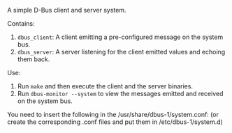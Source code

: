  A simple D-Bus client and server system.

 Contains:
  1. `dbus_client`: A client emitting a pre-configured message on the system bus.
  2. `dbus_server`: A server listening for the client emitted values and echoing them back.
 
 Use:
  1. Run `make` and then execute the client and the server binaries.
  2. Run `dbus-monitor --system` to view the messages emitted and received on the system bus. 

 You need to insert the following in the /usr/share/dbus-1/system.conf:
    <allow own="org.marcopolo.client"/>
    <allow own="org.marcopolo.server"/>
 (or create the corresponding .conf files and put them in /etc/dbus-1/system.d)

